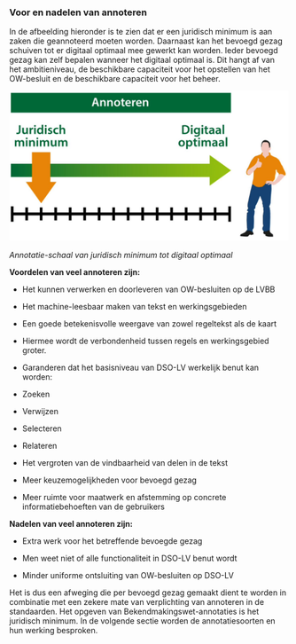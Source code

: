 ### Voor en nadelen van annoteren 

In de afbeelding hieronder is te zien dat er een juridisch minimum is aan zaken
die geannoteerd moeten worden. Daarnaast kan het bevoegd gezag schuiven tot er
digitaal optimaal mee gewerkt kan worden. Ieder bevoegd gezag kan zelf bepalen
wanneer het digitaal optimaal is. Dit hangt af van het ambitieniveau, de
beschikbare capaciteit voor het opstellen van het OW-besluit en de beschikbare
capaciteit voor het beheer.

![](media/996d8bbe420fc189684a5a154d1e5347.png)

*Annotatie-schaal van juridisch minimum tot digitaal optimaal*

**Voordelen van veel annoteren zijn:**

-   Het kunnen verwerken en doorleveren van OW-besluiten op de LVBB

-   Het machine-leesbaar maken van tekst en werkingsgebieden

-   Een goede betekenisvolle weergave van zowel regeltekst als de kaart

-   Hiermee wordt de verbondenheid tussen regels en werkingsgebied groter.

-   Garanderen dat het basisniveau van DSO-LV werkelijk benut kan worden:

-   Zoeken

-   Verwijzen

-   Selecteren

-   Relateren

-   Het vergroten van de vindbaarheid van delen in de tekst

-   Meer keuzemogelijkheden voor bevoegd gezag

-   Meer ruimte voor maatwerk en afstemming op concrete informatiebehoeften van
    de gebruikers

**Nadelen van veel annoteren zijn:**

-   Extra werk voor het betreffende bevoegde gezag

-   Men weet niet of alle functionaliteit in DSO-LV benut wordt

-   Minder uniforme ontsluiting van OW-besluiten op DSO-LV

Het is dus een afweging die per bevoegd gezag gemaakt dient te worden in
combinatie met een zekere mate van verplichting van annoteren in de standaarden.
Het opgeven van Bekendmakingswet-annotaties is het juridisch minimum. In de
volgende sectie worden de annotatiesoorten en hun werking besproken.
